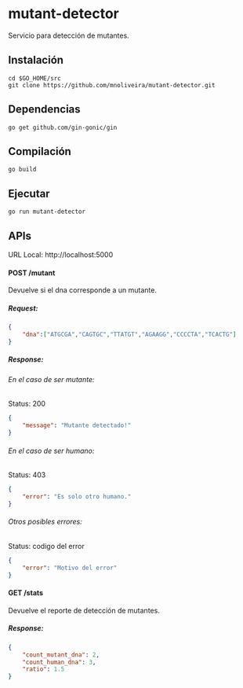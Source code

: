 # mutant-detector
Servicio para detección de mutantes.


## Instalación

```
cd $GO_HOME/src
git clone https://github.com/mnoliveira/mutant-detector.git
```
## Dependencias
```
go get github.com/gin-gonic/gin
```

## Compilación
```
go build
```

## Ejecutar
```
go run mutant-detector
```

## APIs  
URL Local: http://localhost:5000
  
#### POST /mutant
Devuelve si el dna corresponde a un mutante.
##### Request:
```json  
{
    "dna":["ATGCGA","CAGTGC","TTATGT","AGAAGG","CCCCTA","TCACTG"]
}
```  
##### Response:
###### En el caso de ser mutante:
Status: 200
```json  
{
    "message": "Mutante detectado!"
}
```
###### En el caso de ser humano:
Status: 403
```json  
{
    "error": "Es solo otro humano."
}
```
###### Otros posibles errores:
Status: codigo del error
```json  
{
    "error": "Motivo del error"
}
```

#### GET /stats
Devuelve el reporte de detección de mutantes.
##### Response:
```json  
{
    "count_mutant_dna": 2,
    "count_human_dna": 3,
    "ratio": 1.5
}
```  